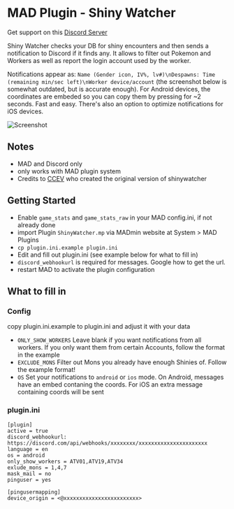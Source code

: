 # MAD Plugin - Shiny Watcher

Get support on this [Discord Server](https://discord.gg/cMZs5tk)

Shiny Watcher checks your DB for shiny encounters and then sends a notification to Discord if it finds any. It allows to filter out Pokemon and Workers as well as report the login account used by the worker.

Notifications appear as: `Name (Gender icon, IV%, lv#)\nDespawns: Time (remaining min/sec left)\nWorker device/account` (the screenshot below is somewhat outdated, but is accurate enough). For Android devices, the coordinates are embeded so you can copy them by pressing for ~2 seconds. Fast and easy. There's also an option to optimize notifications for iOS devices.

![Screenshot](https://i.imgur.com/kvUSoI4.png)

## Notes
- MAD and Discord only
- only works with MAD plugin system
- Credits to [CCEV](https://github.com/ccev/shinywatcher) who created the original version of shinywatcher

## Getting Started
- Enable `game_stats` and `game_stats_raw` in your MAD config.ini, if not already done
- import Plugin `ShinyWatcher.mp` via MADmin website at System > MAD Plugins
- `cp plugin.ini.example plugin.ini`
- Edit and fill out plugin.ini (see example below for what to fill in)
- `discord_webhookurl` is required for messages. Google how to get the url.
- restart MAD to activate the plugin configuration

## What to fill in
### Config
copy plugin.ini.example to plugin.ini and adjust it with your data
- `ONLY_SHOW_WORKERS` Leave blank if you want notifications from all workers. If you only want them from certain Accounts, follow the format in the example
- `EXCLUDE_MONS` Filter out Mons you already have enough Shinies of. Follow the example format!
- `OS` Set your notifications to `android` or `ios` mode. On Android, messages have an embed contaning the coords. For iOS an extra message containing coords will be sent
###  plugin.ini

```
[plugin]
active = true
discord_webhookurl: https://discord.com/api/webhooks/xxxxxxxx/xxxxxxxxxxxxxxxxxxxxxx
language = en
os = android
only_show_workers = ATV01,ATV19,ATV34
exlude_mons = 1,4,7
mask_mail = no
pinguser = yes

[pingusermapping]
device_origin = <@xxxxxxxxxxxxxxxxxxxxxxxx>
```
